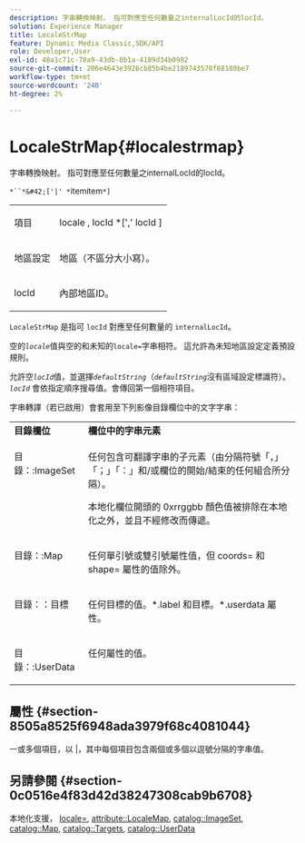 ```yaml
---
description: 字串轉換映射。 指可對應至任何數量之internalLocId的locId。
solution: Experience Manager
title: LocaleStrMap
feature: Dynamic Media Classic,SDK/API
role: Developer,User
exl-id: 48a1c71c-78a9-43db-8b1a-4189d34b0982
source-git-commit: 206e4643e3926cb85b4be2189743578f88180be7
workflow-type: tm+mt
source-wordcount: '240'
ht-degree: 2%

---
```


# LocaleStrMap{#localestrmap}

字串轉換映射。 指可對應至任何數量之internalLocId的locId。

`*``*&#42;['|' *`itemitem`*]`

<table id="simpletable_26A9A6904C85459F89DCDD98C14139CA"> 
 <tr class="strow"> 
  <td class="stentry"> <p> <span class="varname"> 項目 </span> </p> </td> 
  <td class="stentry"> <p> <span class="varname"> locale  </span>,  <span class="varname"> locId  </span>*[','  <span class="varname"> locId  </span>] </p> </td> 
 </tr> 
 <tr class="strow"> 
  <td class="stentry"> <p> <span class="varname"> 地區設定 </span> </p> </td> 
  <td class="stentry"> <p>地區（不區分大小寫）。 </p> </td> 
 </tr> 
 <tr class="strow"> 
  <td class="stentry"> <p> <span class="varname"> locId  </span> </p> </td> 
  <td class="stentry"> <p>內部地區ID。 </p> </td> 
 </tr> 
</table>

`LocaleStrMap` 是指可 `locId` 對應至任何數量的 `internalLocId`。

空的&#x200B;*`locale`*&#x200B;值與空的和未知的`locale=`字串相符。 這允許為未知地區設定定義預設規則。

允許空&#x200B;*`locId`*&#x200B;值，並選擇&#x200B;*`defaultString`*（*`defaultString`*&#x200B;沒有區域設定標識符）。 *`locId`* 會依指定順序搜尋值。會傳回第一個相符項目。

字串轉譯（若已啟用）會套用至下列影像目錄欄位中的文字字串：

<table id="table_EE0321F9890B45CA8C364178F5100D40"> 
 <tbody> 
  <tr valign="top"> 
   <td> <b>目錄欄位</b> </td> 
   <td> <b>欄位中的字串元素</b> </td> 
  </tr> 
  <tr valign="top"> 
   <td> <p> <span class="codeph"> 目錄：:ImageSet  </span> </p> </td> 
   <td> <p>任何包含可翻譯字串的子元素（由分隔符號「，」「；」「：」和/或欄位的開始/結束的任何組合所分隔）。 </p> <p>本地化欄位開頭的<span class="codeph"> 0xrrggbb </span>顏色值被排除在本地化之外，並且不經修改而傳遞。 </p> </td> 
  </tr> 
  <tr valign="top"> 
   <td> <p> <span class="codeph"> 目錄：:Map  </span> </p> </td> 
   <td> <p>任何單引號或雙引號屬性值，但<span class="codeph"> coords= </span>和<span class="codeph"> shape= </span>屬性的值除外。 </p> </td> 
  </tr> 
  <tr valign="top"> 
   <td> <p> <span class="codeph"> 目錄：：目標  </span> </p> </td> 
   <td> <p>任何<span class="filepath">目標的值。*.label </span>和<span class="filepath">目標。*.userdata </span>屬性。 </p> </td> 
  </tr> 
  <tr valign="top"> 
   <td> <p> <span class="codeph"> 目錄：:UserData  </span> </p> </td> 
   <td> <p>任何屬性的值。 </p> </td> 
  </tr> 
 </tbody> 
</table>

## 屬性 {#section-8505a8525f6948ada3979f68c4081044}

一或多個項目，以 |，其中每個項目包含兩個或多個以逗號分隔的字串值。

## 另請參閱 {#section-0c0516e4f83d42d38247308cab9b6708}

本地化支援， [locale=](../../../../../is-api/http-ref/image-serving-api-ref/c-http-protocol-reference/c-command-reference/r-locale.md#reference-8a846b2fbc004a12821b956ed3b25cfb), [attribute::LocaleMap](../../../../../is-api/image-catalog/image-serving-api-ref/c-image-catalog-reference/c-attributes-reference/r-localemap.md#reference-49bbf598f8ea47c3a563755cef306318), [catalog::ImageSet](/help/aem-is-ir-api/is-api/image-catalog/image-serving-api-ref/c-image-catalog-reference/c-image-svg-data-reference/c-image-data-reference/r-imageset-cat.md), [catalog::Map](/help/aem-is-ir-api/is-api/image-catalog/image-serving-api-ref/c-image-catalog-reference/c-image-svg-data-reference/c-image-data-reference/r-map-cat.md), [catalog::Targets](/help/aem-is-ir-api/is-api/image-catalog/image-serving-api-ref/c-image-catalog-reference/c-image-svg-data-reference/c-image-data-reference/r-targets-cat.md), [catalog::UserData](/help/aem-is-ir-api/is-api/image-catalog/image-serving-api-ref/c-image-catalog-reference/c-image-svg-data-reference/c-image-data-reference/r-userdata-cat.md)
